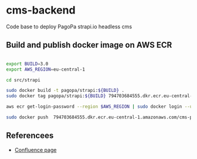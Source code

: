 # cms-backend
Code base to deploy PagoPa strapi.io headless cms

## Build and publish docker image on AWS ECR

```bash

export BUILD=3.0
export AWS_REGION=eu-central-1

cd src/strapi

sudo docker build -t pagopa/strapi:${BUILD} .
sudo docker tag pagopa/strapi:${BUILD} 794703684555.dkr.ecr.eu-central-1.amazonaws.com/cms-p-strapi:${BUILD}

aws ecr get-login-password --region $AWS_REGION | sudo docker login --username AWS --password-stdin 794703684555.dkr.ecr.eu-central-1.amazonaws.com/cms-p-strapi

sudo docker push  794703684555.dkr.ecr.eu-central-1.amazonaws.com/cms-p-strapi:${BUILD}

```

 

## Referencees

* [Confluence page](https://pagopa.atlassian.net/wiki/spaces/DEVOPS/pages/467894592/AWS+Setup+new+project) 